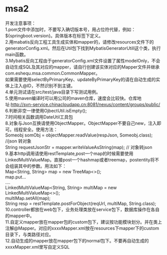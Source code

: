 # msa2  

开发注意事项：  
1.pom文件中添加<dependency></dependency>时，不要写入确切版本号，用占位符代替，例如：${springboot.version}。具体版本在<properties></properties>标签下定义。  
2.用mabatis反向工程工具生成实体和mapper的，请修改resources文件下的generatorConfig.xml。然后在Util包下找到MybatisGeneratorUtill这个类，执行main函数。  
3.Mybatis反向工程由于generatorConfig.xml文件设置了属性modelOnly，不会自动生成SQL及其对应的mapper，请自行创建该实体对应的Mapper文件并继承com.eshequ.msa.common.CommonMapper。  
  如果需要使用selectByPrimaryKey、updateByPrimaryKey的请在自动生成的实体上注入@ID，不然识别不到主键。  
4.单元测试请在src/test/java目录下写测试用例。  
5.使用maven编译时可以用公司的maven仓库，速度会比较快。仓库地址:http://svn-service.chinacloudapp.cn:8081/nexus/content/groups/public/  
6.判断非空一律使用OjbectUtil.isEmpty();  
7.时间相关函数调用DateUtil工具包  
8.对象与Json互换请使用ObjectMapper。ObjectMapper不要自己new，注入即可。线程安全。使用方法：  
  Someobj somObj = objectMapper.readValue(respJson, Someobj.class);	//json 转对象  
  String requestJsonStr = mapper.writeValueAsString(map);	// 对象转json  
9.基本http调用请使用restTemplate,post一个map的时候需要使用LinkedMultiValueMap。直接post一个hashmap或者treemap，postentity将不会组装其中的参数。用法如下：  
    Map<String, String> map = new TreeMap<>();  
    map.put...  
    ....  
	LinkedMultiValueMap<String, String> multiMap = new LinkedMultiValueMap<>();  
	multiMap.setAll(map);  
	String resp = restTemplate.postForObject(reqUrl, multiMap, String.class);  
10.controller都放在web包下，业务处理类放在service包下，数据库操作在各自的mapper中。  
11.自定义mapper放在mapper包的custom包下，建议按功能模块划分。并在类上注解@Mapper。对应的xxxxMapper.xml放在resources下mapper下的custom目录下，与类路径对应。  
12.自动生成的mapper放在mapper包下的normal包下。不要再自动生成的xxxxMapper.xml里写自定义SQL  

 
